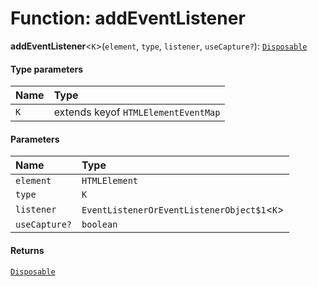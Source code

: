 # Function: addEventListener

**addEventListener**<`K`>(`element`, `type`, `listener`, `useCapture?`): [`Disposable`](/auto-docs/editor/interfaces/Disposable-1.md)

#### Type parameters

| Name | Type |
| :------ | :------ |
| `K` | extends keyof `HTMLElementEventMap` |

#### Parameters

| Name | Type |
| :------ | :------ |
| `element` | `HTMLElement` |
| `type` | `K` |
| `listener` | `EventListenerOrEventListenerObject$1`<`K`> |
| `useCapture?` | `boolean` |

#### Returns

[`Disposable`](/auto-docs/editor/interfaces/Disposable-1.md)
